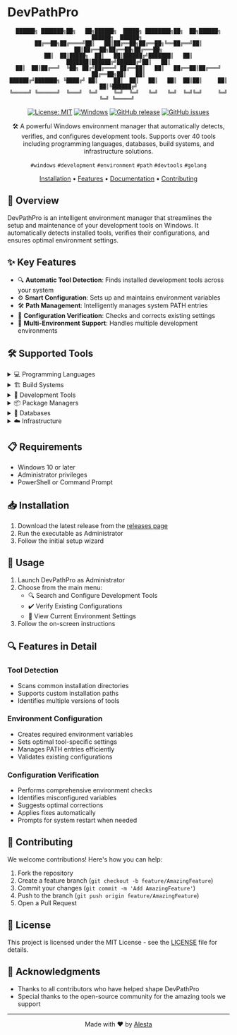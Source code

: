 # DevPathPro

<div align="center">

```
██████╗ ███████╗██╗   ██╗██████╗  █████╗ ████████╗██╗  ██╗██████╗ ██████╗  ██████╗ 
██╔══██╗██╔════╝██║   ██║██╔══██╗██╔══██╗╚══██╔══╝██║  ██║██╔══██╗██╔══██╗██╔═══██╗
██║  ██║█████╗  ██║   ██║██████╔╝███████║   ██║   ███████║██████╔╝██████╔╝██║   ██║
██║  ██║██╔══╝  ╚██╗ ██╔╝██╔═══╝ ██╔══██║   ██║   ██╔══██║██╔═══╝ ██╔══██╗██║   ██║
██████╔╝███████╗ ╚████╔╝ ██║     ██║  ██║   ██║   ██║  ██║██║     ██║  ██║╚██████╔╝
╚═════╝ ╚══════╝  ╚═══╝  ╚═╝     ╚═╝  ╚═╝   ╚═╝   ╚═╝  ╚═╝╚═╝     ╚═╝  ╚═╝ ╚═════╝ 
```

[![License: MIT](https://img.shields.io/badge/License-MIT-yellow.svg)](https://opensource.org/licenses/MIT)
[![Windows](https://img.shields.io/badge/Windows-10%2B-blue.svg)](https://www.microsoft.com/windows)
[![GitHub release](https://img.shields.io/github/v/release/mr-kotik/DevPathPro?include_prereleases)](https://github.com/mr-kotik/devpathpro/releases)
[![GitHub issues](https://img.shields.io/github/issues/mr-kotik/DevPathPro)](https://github.com/mr-kotik/devpathpro/issues)

🛠️ A powerful Windows environment manager that automatically detects, verifies, and configures development tools. Supports over 40 tools including programming languages, databases, build systems, and infrastructure solutions.

`#windows` `#development` `#environment` `#path` `#devtools` `#golang`

[Installation](#installation) • [Features](#features) • [Documentation](#features-in-detail) • [Contributing](#contributing)

</div>

## 🚀 Overview

DevPathPro is an intelligent environment manager that streamlines the setup and maintenance of your development tools on Windows. It automatically detects installed tools, verifies their configurations, and ensures optimal environment settings.

## ✨ Key Features

- 🔍 **Automatic Tool Detection**: Finds installed development tools across your system
- ⚙️ **Smart Configuration**: Sets up and maintains environment variables
- 🛠️ **Path Management**: Intelligently manages system PATH entries
- 🔄 **Configuration Verification**: Checks and corrects existing settings
- 🎯 **Multi-Environment Support**: Handles multiple development environments

## 🛠️ Supported Tools

<details>
<summary>💻 Programming Languages</summary>

- Python
- Node.js
- Java
- Go
- Rust
- Perl
- Scala
- Kotlin
- Swift
- Haskell
- Erlang
- Elixir
- .NET Core
- Ruby
</details>

<details>
<summary>🏗️ Build Systems</summary>

- CMake
- MSBuild
- Maven
- Gradle
- Make
- Ninja
</details>

<details>
<summary>🔧 Development Tools</summary>

- Git
- Visual Studio
- VS Code
- Docker
- Kubernetes
- Windows SDK
- WDK
- LLVM
- Jenkins
- SonarQube
- Grafana
</details>

<details>
<summary>📦 Package Managers</summary>

- vcpkg
- Conan
</details>

<details>
<summary>💾 Databases</summary>

- PostgreSQL
- MySQL
- MongoDB
- Redis
- Elasticsearch
- SQLite
- Oracle
- Cassandra
- Neo4j
- InfluxDB
</details>

<details>
<summary>☁️ Infrastructure</summary>

- Terraform
- Ansible
- Podman
- Helm
- Skaffold
</details>

## 📋 Requirements

- Windows 10 or later
- Administrator privileges
- PowerShell or Command Prompt

## 📥 Installation

1. Download the latest release from the [releases page](https://github.com/username/DevPathPro/releases)
2. Run the executable as Administrator
3. Follow the initial setup wizard

## 🚦 Usage

1. Launch DevPathPro as Administrator
2. Choose from the main menu:
   - 🔍 Search and Configure Development Tools
   - ✔️ Verify Existing Configurations
   - 👀 View Current Environment Settings
3. Follow the on-screen instructions

## 🔍 Features in Detail

### Tool Detection
- Scans common installation directories
- Supports custom installation paths
- Identifies multiple versions of tools

### Environment Configuration
- Creates required environment variables
- Sets optimal tool-specific settings
- Manages PATH entries efficiently
- Validates existing configurations

### Configuration Verification
- Performs comprehensive environment checks
- Identifies misconfigured variables
- Suggests optimal corrections
- Applies fixes automatically
- Prompts for system restart when needed

## 🤝 Contributing

We welcome contributions! Here's how you can help:

1. Fork the repository
2. Create a feature branch (`git checkout -b feature/AmazingFeature`)
3. Commit your changes (`git commit -m 'Add AmazingFeature'`)
4. Push to the branch (`git push origin feature/AmazingFeature`)
5. Open a Pull Request

## 📄 License

This project is licensed under the MIT License - see the [LICENSE](LICENSE) file for details.

## 🙏 Acknowledgments

- Thanks to all contributors who have helped shape DevPathPro
- Special thanks to the open-source community for the amazing tools we support

---

<div align="center">

Made with ❤️ by [Alesta](https://github.com/mr-kotik)

</div> 